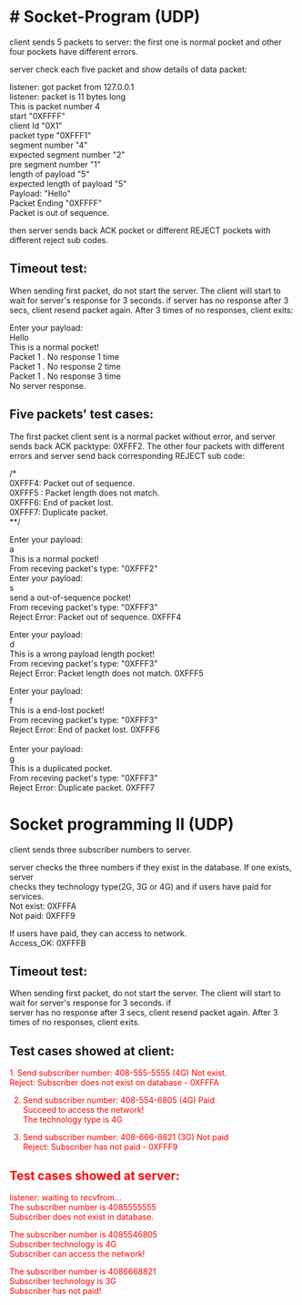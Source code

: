 <h1># Socket-Program (UDP)</h1>
client sends 5 packets to server: the first one is normal pocket and other four pockets have different errors.<br>

server check each five packet and show details of data packet: <br>

listener: got packet from 127.0.0.1<br>
listener: packet is 11 bytes long<br>
This is packet number 4 <br>
start "0XFFFF"<br>
client Id "0X1"<br>
packet type "0XFFF1"<br>
segment number "4"<br>
expected segment number "2"<br>
pre segment number "1"<br>
length of payload "5"<br>
expected length of payload "5"<br>
Payload: "Hello"<br>
Packet Ending  "0XFFFF"<br>
Packet is out of sequence.<br>

then server sends back ACK pocket or different REJECT pockets with different reject sub codes.<br>

<h2>Timeout test:</h2> 
When sending first packet, do not start the server. The client will start to wait for server's response for 3 seconds. if server has no response after 3 secs, client resend packet again. After 3 times of no responses, client exits:

Enter your payload:<br>
Hello<br>
This is a normal pocket!<br>
Packet 1 . No response 1 time<br>
Packet 1 . No response 2 time<br>
Packet 1 . No response 3 time<br>
No server response.<br>
	
<h2>Five packets' test cases:</h2>

The first packet client sent is a normal packet without error, and server sends back ACK packtype: 0XFFF2. The other four packets with different errors and server send back corresponding REJECT sub code:

/*<br>
0XFFF4: Packet out of sequence. <br>
0XFFF5 : Packet length does not match. <br>
0XFFF6: End of packet lost. <br>
0XFFF7: Duplicate packet. <br>
**/<br>

Enter your payload:<br>
a<br>
This is a normal pocket!<br>
From receving packet's type: "0XFFF2"<br>
Enter your payload:<br>
s<br>
send a out-of-sequence pocket!<br>
From receving packet's type: "0XFFF3"<br>
Reject Error: Packet out of sequence. 0XFFF4 <br>

Enter your payload:<br>
d<br>
This is a wrong payload length pocket!<br>
From receving packet's type: "0XFFF3"<br>
Reject Error: Packet length does not match. 0XFFF5 <br>

Enter your payload:<br>
f<br>
This is a end-lost pocket!<br>
From receving packet's type: "0XFFF3"<br>
Reject Error: End of packet lost. 0XFFF6 <br>
<br>
Enter your payload:<br>
g<br>
This is a duplicated pocket.<br>
From receving packet's type: "0XFFF3"<br>
Reject Error: Duplicate packet. 0XFFF7 <br>

<h1>Socket programming II (UDP)</h1>

client sends three subscriber numbers to server. <br>

server checks the three numbers if they exist in the database. If one exists, server<br>
checks they technology type(2G, 3G or 4G) and if users have paid for services.<br>
Not exist: 0XFFFA<br>
Not paid: 0XFFF9<br>

If users have paid, they can access to network.<br>
Access_OK: 0XFFFB<br>

<h2>Timeout test:</h2> 
When sending first packet, do not start the server. The client will start to wait for server's response for 3 seconds. if<br> server has no response after 3 secs, client resend packet again. After 3 times of no responses, client exits.<br>

<h2>Test cases showed at client:</h2>

<font color = "red">1. Send subscriber number: 408-555-5555 (4G) Not exist.<front> <br>
Reject: Subscriber does not exist on database - 0XFFFA <br>

2. Send subscriber number: 408-554-6805 (4G) Paid<br>
Succeed to access the network!<br>
The technology type is 4G <br>

3. Send subscriber number: 408-666-8821 (3G) Not paid<br>
Reject: Subscriber has not paid - 0XFFF9 <br>

<h2>Test cases showed at server:</h2>

listener: waiting to recvfrom...<br>
The subscriber number is 4085555555 <br>
Subscriber does not exist in database. <br>

The subscriber number is 4085546805<br> 
Subscriber technology is  4G <br>
Subscriber can access the network! <br>

The subscriber number is 4086668821 <br>
Subscriber technology is  3G <br>
Subscriber has not paid! <br>


